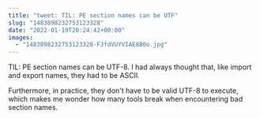 ```yaml
---
title: "tweet: TIL: PE section names can be UTF"
slug: "1483898232753123328"
date: "2022-01-19T20:24:42+00:00"
images:
  - "1483898232753123328-FJfdVUYVIAE8B0o.jpg"
---
```

TIL: PE section names can be UTF-8. I had always thought that, like import and export names, they had to be ASCII. 

Furthermore, in practice, they don't have to be valid UTF-8 to execute, which makes me wonder how many tools break when encountering bad section names. 